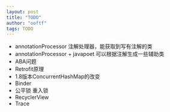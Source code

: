 ```yaml
---
layout: post
title: "TODO"
author: "ooftf"
tags: TODO
---
```


* annotationProcessor    注解处理器，能获取到写有注解的类
* annotationProcessor + javapoet  可以根据注解生成一些辅助类
* ABA问题
* Retrofit原理
* 1.8版本ConcurrentHashMap的改变
* Binder
* 公平锁 重入锁
* RecyclerView
* Trace